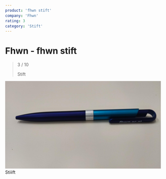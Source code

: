 ```yaml
---
product: 'fhwn stift'
company: 'Fhwn'
rating: 3
category: 'Stift'
---
```


# Fhwn - fhwn stift
>
> 3 / 10
>
> Stift

![fhwn stift](assets\fhwn-fhwn-stift-5296ca76-8bbd-43e9-bb0a-c5216e643daa.jpg)
Stiiift
